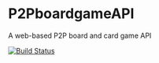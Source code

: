 # P2PboardgameAPI
A web-based P2P board and card game API

[![Build Status](https://travis-ci.com/netzhuffle/P2PboardgameAPI.svg?token=xpvtqeS7fV5GySNTi8Zn&branch=master)](https://travis-ci.com/netzhuffle/P2PboardgameAPI)
